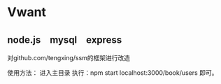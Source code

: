 # Vwant

## node.js　mysql　express
对github.com/tengxing/ssm的框架进行改造

使用方法：
进入主目录
执行：npm start
localhost:3000/book/users 即可。
